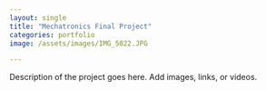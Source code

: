 ```yaml
---
layout: single
title: "Mechatronics Final Project"
categories: portfolio
image: /assets/images/IMG_5022.JPG

---
```


Description of the project goes here. Add images, links, or videos.
